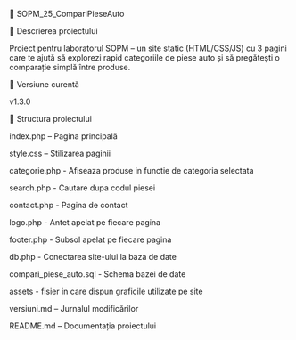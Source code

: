 🚀 SOPM_25_CompariPieseAuto

📌 Descrierea proiectului

Proiect pentru laboratorul SOPM – un site static (HTML/CSS/JS) cu 3 pagini care te ajută să explorezi rapid categoriile de piese auto și să pregătești o comparație simplă între produse.

🧪 Versiune curentă

v1.3.0

📁 Structura proiectului

index.php – Pagina principală

style.css – Stilizarea paginii

categorie.php - Afiseaza produse in functie de categoria selectata

search.php - Cautare dupa codul piesei

contact.php - Pagina de contact

logo.php - Antet apelat pe fiecare pagina

footer.php - Subsol apelat pe fiecare pagina

db.php - Conectarea site-ului la baza de date

compari_piese_auto.sql - Schema bazei de date

assets - fisier in care dispun graficile utilizate pe site

versiuni.md – Jurnalul modificărilor

README.md – Documentația proiectului



